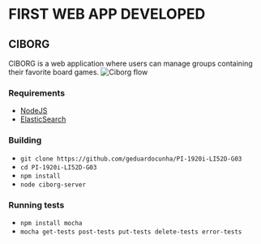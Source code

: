 # FIRST WEB APP DEVELOPED


## CIBORG

CIBORG is a web application where users can manage groups containing their favorite board games.
![Ciborg flow](https://i.imgur.com/lKa6TuM.png)

### Requirements
- [NodeJS](https://nodejs.org/)
- [ElasticSearch](https://www.elastic.co/)

### Building
- `git clone https://github.com/geduardocunha/PI-1920i-LI52D-G03`
- `cd PI-1920i-LI52D-G03`
- `npm install`
- `node ciborg-server`

### Running tests
- `npm install mocha`
- `mocha get-tests post-tests put-tests delete-tests error-tests`
